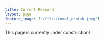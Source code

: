 ```yaml
---
title: Current Research
layout: page
feature_image: ["/files/comal_ecolab.jpeg"]
---
```


This page is currently under construction! 
